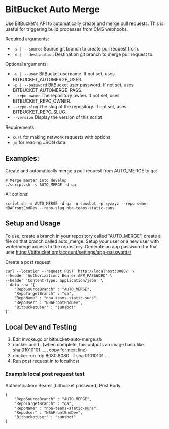 # BitBucket Auto Merge

Use BitBucket's API to automatically create and merge pull requests. This is useful for triggering build processes from CMS webhooks. 

Required arguments:
* `-s | --source`           Source git branch to create pull request from.
* `-d | --destination`      Destination git branch to merge pull request to.

Optional arguments:
* `-u | --user`             BitBucket username. If not set, uses BITBUCKET_AUTOMERGE_USER.
* `-p | --password`         BitBucket user password. If not set, uses BITBUCKET_AUTOMERGE_PASS.
* `--repo-owner`       The repository owner. If not set, uses BITBUCKET_REPO_OWNER.
* `--repo-slug`        The slug of the repository. If not set, uses BITBUCKET_REPO_SLUG.
* `--version`        Display the version of this script

Requirements:
*    `curl` for making network requests with options.
*    `jq`  for reading JSON data.

## Examples:
Create and automatically merge a pull request from AUTO_MERGE to qa:
```
# Merge master into develop
./script.sh -s AUTO_MERGE -d qa
```

All options:
```
script.sh -s AUTO_MERGE -d qa -u sunsbot -p xyzxyz --repo-owner NBAFrontEndDev --repo-slug nba-teams-static-suns
``` 

## Setup and Usage

To use, create a branch in your repository called "AUTO_MERGE", create a file on that branch called auto_merge. Setup your user or a new user with write/merge access to the repository. Generate an app password for that user https://bitbucket.org/account/settings/app-passwords/

Create a post request 

```
curl --location --request POST 'http://localhost:8080/' \
--header 'Authorization: Bearer APP_PASSWORD' \
--header 'Content-Type: application/json' \
--data-raw '{
    "RepoSourceBranch" : "AUTO_MERGE",
    "RepoTargetBranch" : "qa",
    "RepoName" : "nba-teams-static-suns",
    "RepoUser" : "NBAFrontEndDev",
    "BitbucketUser" : "sunsbot"
}'
```


## Local Dev and Testing

1. Edit invoke.go or bitbucket-auto-merge.sh
2. docker build . (when complete, this outputs an image hash like sha:01010101....., copy for next line)
3. docker run -dp 8080:8080 -it sha:01010101.....
4. Run post request in to localhost 

### Example local post request test

Authentication: Bearer [bitbucket password]
Post Body
```
{
    "RepoSourceBranch" : "AUTO_MERGE",
    "RepoTargetBranch" : "qa",
    "RepoName" : "nba-teams-static-suns",
    "RepoUser" : "NBAFrontEndDev",
    "BitbucketUser" : "sunsbot"
}
```